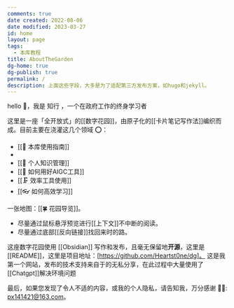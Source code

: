 ```yaml
---
comments: true
date created: 2022-08-06
date modified: 2023-03-27
id: home
layout: page
tags:
  - 本库教程
title: AboutTheGarden
dg-home: true
dg-publish: true
permalink: /
description: 上面这些字段，大多是为了适配第三方发布方案，如hugo和jekyll。
---
```


hello 👋，我是 知行 ，一个在政府工作的终身学习者

这里是一座「全开放式」的[[数字花园]]，由原子化的[[卡片笔记写作法]]编织而成。目前主要在浇灌这几个领域 ⭕：

- [[🧰 本库使用指南]]
- 
- [[🧀 个人知识管理]]
- [[🤖 如何用好AIGC工具]]
- [[🗜 效率工具使用]]
- [[👓 如何高效学习]]

一张地图：[[🍀 花园导览]]。


- 尽量通过鼠标悬浮预览进行[[上下文]]不中断的阅读。
- 尽量通过底部[[反向链接]]找回来时的路。

这座数字花园使用 [[Obsidian]] 写作和发布，且毫无保留地**开源**，这里是 [[README]]，这里是项目地址：[https://github.com/Heartst0ne/dg]。
这是我第一个网站，发布的技术支持来自于的无私分享，在此过程中大量使用了[[Chatgpt]]解决环境问题







最后，如果您发现了令人不适的内容，或我的个人隐私，请告知我，万分感谢 🦀🦀: px141421@163.com。

